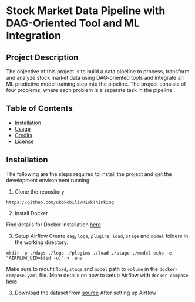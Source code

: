 # Stock Market Data Pipeline with DAG-Oriented Tool and ML Integration

## Project Description
The objective of this project is to build a data pipeline to process, transform and analyze stock market data using DAG-oriented tools and integrate an ML predictive model training step into the pipeline. The project consists of four problems, where each problem is a separate task in the pipeline.

## Table of Contents
*   [Installation]()
*   [Usage]()
*   [Credits]()
*   [License]()

## Installation

The following are the steps required to install the project and get the development environment running:

1. Clone the repository

`https://github.com/ukokobili/RiskThinking`

2. Install Docker

Find details for Docker installation [here](https://www.docker.com/products/docker-desktop/)

3. Setup Airflow
Create `dag`, `logs`, `plugins`, `load`, `stage` and `model` folders in the working directory.

`mkdir -p ./dags ./logs ./plugins ./load ./stage ./model
echo -e "AIRFLOW_UID=$(id -u)" > .env`

Make sure to mouht `load`, `stage` and `model` path to `volume` in the `docker-compose.yaml` file. More details on how to setup Airflow with `docker-compose` [here](https://github.com/DataTalksClub/data-engineering-zoomcamp/blob/main/cohorts/2022/week_2_data_ingestion/airflow/1_setup_official.md).

3. Download the dataset from [source](https://www.kaggle.com/datasets/jacksoncrow/stock-market-dataset.)
After setting up Airflow
    
